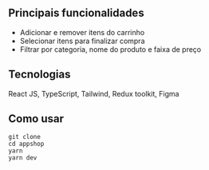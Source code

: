 ## Principais funcionalidades

- Adicionar e remover itens do carrinho
- Selecionar itens para finalizar compra
- Filtrar por categoria, nome do produto e faixa de preço

## Tecnologias
React JS, TypeScript, Tailwind, Redux toolkit, Figma

## Como usar

```
git clone
cd appshop
yarn
yarn dev
```
